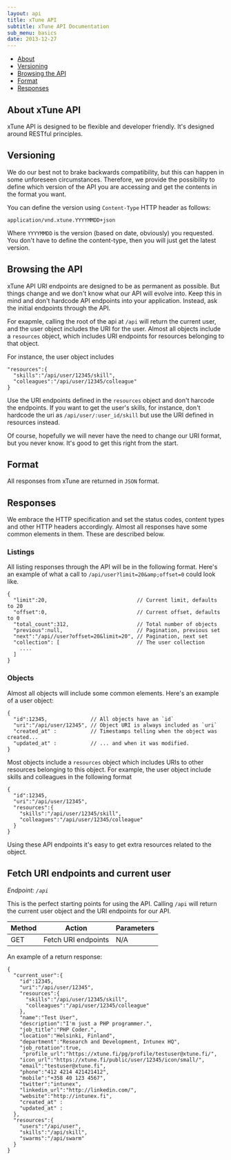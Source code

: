 ```yaml
---
layout: api
title: xTune API
subtitle: xTune API Documentation
sub_menu: basics
date: 2013-12-27
---
```


<div class="pure-menu pure-menu-open pure-menu-horizontal">
    <ul>
        <li><a href="#about">About</a></li>
        <li><a href="#versioning">Versioning</a></li>
        <li><a href="#browsing">Browsing the API</a></li>
        <li><a href="#format">Format</a></li>
        <li><a href="#responses">Responses</a></li>
    </ul>
</div>

<h2 id="about">About xTune API</h2>

xTune API is designed to be flexible and developer friendly. It's designed around
RESTful principles.

<h2 id="versioning">Versioning</h2>

We do our best not to brake backwards compatibility, but this can happen in some
unforeseen circumstances. Therefore, we provide the possibility to define which
version of the API you are accessing and get the contents in the format you want.

You can define the version using `Content-Type` HTTP header as
follows:


    application/vnd.xtune.YYYYMMDD+json

Where `YYYYMMDD` is the version (based on date, obviously) you requested.
You don't have to define the content-type, then you will just get the latest version.

<h2 id="browsing">Browsing the API</h2>

xTune API URI endpoints are designed to be as permanent as possible. But things change
and we don't know what our API will evolve into. Keep this in mind and don't hardcode API 
endpoints into your application. Instead, ask the initial endpoints through the API.

For exapmle, calling the root of the api at `/api` will return the current user, and the user object 
includes the URI for the user. Almost all objects include a `resources` object,
which includes URI endpoints for resources belonging to that object.

For instance, the user object includes

    "resources":{
      "skills":"/api/user/12345/skill",
      "colleagues":"/api/user/12345/colleague"
    }

Use the URI endpoints defined in the `resources` object and don't harcode
the endpoints. If you want to get the user's skills, for instance, don't hardcode 
the uri as `/api/user/:user_id/skill` but use the URI defined in resources 
instead.

Of course, hopefully we will never have the need to change our URI format, but you 
never know. It's good to get this right from the start.

<h2 id="format">Format</h2>

All responses from xTune are returned in `JSON` format.

<h2 id="responses">Responses</h2>

We embrace the HTTP specification and set the status codes, content types
and other HTTP headers accordingly. Almost all responses have some common 
elements in them. These are described below.

### Listings

All listing responses through the API will be in the following format. Here's
an example of what a call to `/api/user?limit=20&amp;offset=0` could look like.

    {
      "limit":20,                             // Current limit, defaults to 20
      "offset":0,                             // Current offset, defaults to 0
      "total_count":312,                      // Total number of objects
      "previous":null,                        // Pagination, previous set
      "next":"/api//user?offset=20&limit=20", // Pagination, next set
      "collection": [                         // The user collection
        ....
      ]
    }

### Objects

Almost all objects will include some common elements. Here's an example of
a user object:

    {
      "id":12345,              // All objects have an `id`
      "uri":"/api/user/12345", // Object URI is always included as `uri`
      "created_at" :           // Timestamps telling when the object was created... 
      "updated_at" :           // ... and when it was modified.
    }

Most objects include a `resources` object which includes
URIs to other resources belonging to this object. For example, the user
object include skills and colleagues in the following format

    {
      "id":12345,          
      "uri":"/api/user/12345", 
      "resources":{
        "skills":"/api/user/12345/skill",
        "colleagues":"/api/user/12345/colleague"
      }
    }

Using these API endpoints it's easy to get extra resources related to the
object.

## Fetch URI endpoints and current user

*Endpoint: `/api`*

This is the perfect starting points for using the API. Calling `/api` 
will return the current user object and the URI endpoints for our API.

<table class="pure-table ">
	<thead>
		<tr>
			<th>Method</th>
			<th>Action</th>
			<th>Parameters</th>
		</tr>
	</thead>
	<tbody>
		<tr>
			<td>GET</td>
			<td>Fetch URI endpoints</td>
			<td>N/A</td>
		</tr>
	</tbody>
</table>

An example of a return response:

    {
      "current_user":{
        "id":12345,
        "uri":"/api/user/12345",
        "resources":{
          "skills":"/api/user/12345/skill",
          "colleagues":"/api/user/12345/colleague"
        },
        "name":"Test User",
        "description":"I'm just a PHP programmer.",
        "job_title":"PHP Coder.",
        "location":"Helsinki, Finland",
        "department":"Research and Development, Intunex HQ",
        "job_rotation":true,
         "profile_url":"https://xtune.fi/pg/profile/testuser@xtune.fi/",
        "icon_url":"https://xtune.fi/public/user/12345/icon/small/",
        "email":"testuser@xtune.fi",
        "phone":"412 4214 421421412",
        "mobile":"+358 40 123 4567",
        "twitter":"intunex",
        "linkedin_url":"http://linkedin.com/",
        "website":"http://intunex.fi",
        "created_at" :
        "updated_at" : 
      },
      "resources":{
        "users":"/api/user",
        "skills":"/api/skill",
        "swarms":"/api/swarm"
      }
    }
